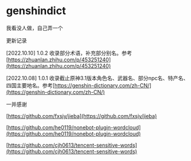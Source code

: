 # genshindict
我看没人做，自己弄一个



更新记录


[2022.10.10] 1.0.2 收录部分术语，补充部分别名。参考[https://zhuanlan.zhihu.com/p/453251240](https://zhuanlan.zhihu.com/p/453251240)

[2022.10.08] 1.0.1 收录截止原神3.1版本角色名、武器名、部分npc名、特产名、四国主要地名。参考[https://genshin-dictionary.com/zh-CN/](https://genshin-dictionary.com/zh-CN/)


一并感谢

[https://github.com/fxsjy/jieba](https://github.com/fxsjy/jieba)

[https://github.com/he0119/nonebot-plugin-wordcloud](https://github.com/he0119/nonebot-plugin-wordcloud)

[https://github.com/cjh0613/tencent-sensitive-words](https://github.com/cjh0613/tencent-sensitive-words)
